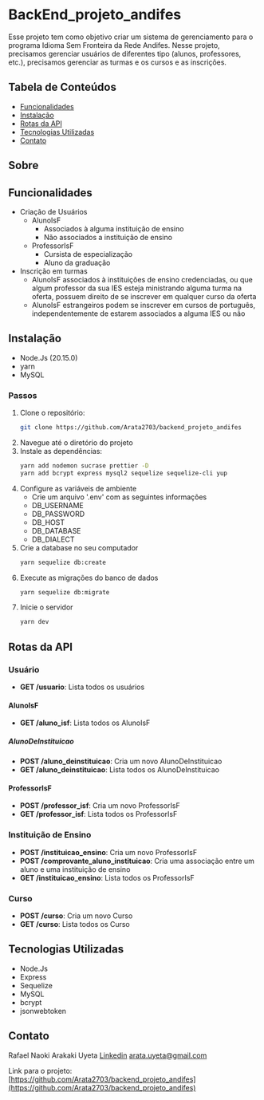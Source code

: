 # BackEnd_projeto_andifes

Esse projeto tem como objetivo criar um sistema de gerenciamento para o programa Idioma Sem Fronteira da Rede Andifes. Nesse projeto, precisamos gerenciar usuários de diferentes tipo (alunos, professores, etc.), precisamos gerenciar as turmas e os cursos e as inscrições.

## Tabela de Conteúdos
- [Funcionalidades](#funcionalidades)
- [Instalação](#instalação)
- [Rotas da API](#rotas-da-api)
- [Tecnologias Utilizadas](#tecnologias-utilizadas)
- [Contato](#contato)

## Sobre

## Funcionalidades
- Criação de Usuários
  - AlunoIsF   
    - Associados à alguma instituição de ensino
    - Não associados a instituição de ensino
  - ProfessorIsF
    - Cursista de especialização
    - Aluno da graduação 
- Inscrição em turmas
  - AlunoIsF associados à instituições de ensino credenciadas, ou que algum professor da sua IES esteja ministrando alguma turma na oferta, possuem direito de se inscrever em qualquer curso da oferta
  - AlunoIsF estrangeiros podem se inscrever em cursos de português, independentemente de estarem associados a alguma IES ou não   

## Instalação
- Node.Js (20.15.0)
- yarn
- MySQL

### Passos
1. Clone o repositório:
   ```bash
   git clone https://github.com/Arata2703/backend_projeto_andifes
   ```
2. Navegue até o diretório do projeto
3. Instale as dependências:
   ```bash
   yarn add nodemon sucrase prettier -D
   yarn add bcrypt express mysql2 sequelize sequelize-cli yup
   ```
4. Configure as variáveis de ambiente
   - Crie um arquivo '.env' com as seguintes informações
   - DB_USERNAME
   - DB_PASSWORD
   - DB_HOST
   - DB_DATABASE
   - DB_DIALECT
5. Crie a database no seu computador
   ```bash
   yarn sequelize db:create
   ```
6. Execute as migrações do banco de dados
   ```bash
   yarn sequelize db:migrate
   ```
7. Inicie o servidor
   ```bash
   yarn dev
   ```

## Rotas da API
### Usuário
- **GET /usuario**: Lista todos os usuários
#### AlunoIsF
- **GET /aluno_isf**: Lista todos os AlunoIsF
##### AlunoDeInstituicao
- **POST /aluno_deinstituicao**: Cria um novo AlunoDeInstituicao
- **GET /aluno_deinstituicao**: Lista todos os AlunoDeInstituicao
#### ProfessorIsF
- **POST /professor_isf**: Cria um novo ProfessorIsF
- **GET /professor_isf**: Lista todos os ProfessorIsF
### Instituição de Ensino
- **POST /instituicao_ensino**: Cria um novo ProfessorIsF
- **POST /comprovante_aluno_instituicao**: Cria uma associação entre um aluno e uma instituição de ensino
- **GET /instituicao_ensino**: Lista todos os ProfessorIsF
### Curso
- **POST /curso**: Cria um novo Curso
- **GET /curso**: Lista todos os Curso

## Tecnologias Utilizadas
- Node.Js
- Express
- Sequelize
- MySQL
- bcrypt
- jsonwebtoken

## Contato

Rafael Naoki Arakaki Uyeta
[Linkedin](https://www.linkedin.com/in/rafaeluyeta/)
arata.uyeta@gmail.com

Link para o projeto: [https://github.com/Arata2703/backend_projeto_andifes](https://github.com/Arata2703/backend_projeto_andifes)
